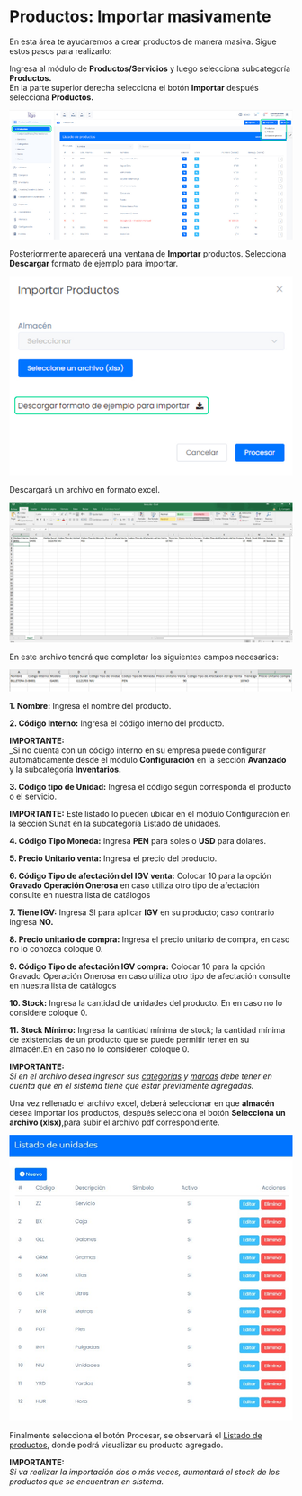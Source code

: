 # Productos: Importar masivamente
En esta área te ayudaremos a crear productos de manera masiva. Sigue estos pasos para realizarlo:

Ingresa al módulo de **Productos/Servicios** y luego selecciona subcategoría **Productos.** <br> En la parte superior derecha selecciona el botón **Importar** después selecciona **Productos.**

![img1](img/Importar%20masivamente_01.jpg)

Posteriormente aparecerá una ventana de **Importar** productos. Selecciona **Descargar** formato de ejemplo para importar.

![img2](img/Importar%20masivamente_02.jpg)

Descargará un archivo en formato excel.

![img3](img/Importar%20masivamente_03.jpg)

En este archivo tendrá que completar los siguientes campos necesarios:

![img4](img/Importar%20masivamente_04.jpg)

**1.  Nombre:** Ingresa el nombre del producto.

**2.  Código Interno:** Ingresa el código interno del producto.

**IMPORTANTE:** <br>
_Si no cuenta con un código interno en su empresa puede configurar automáticamente desde el módulo **Configuración** en la sección **Avanzado** y la subcategoría **Inventarios.**

**3.  Código tipo de Unidad:** Ingresa el código según corresponda el producto o el servicio.

**IMPORTANTE:**
Este listado lo pueden ubicar en el módulo Configuración en la sección Sunat en la subcategoría Listado de unidades.

**4.  Código Tipo Moneda:** Ingresa **PEN** para soles o **USD** para dólares.

**5.  Precio Unitario venta:** Ingresa el precio del producto.

**6.  Código Tipo de afectación del IGV venta:** Colocar 10 para la opción **Gravado Operación Onerosa** en caso utiliza otro tipo de afectación consulte en nuestra lista de catálogos

**7.  Tiene IGV:** Ingresa SI para aplicar **IGV** en su producto; caso contrario ingresa **NO.** 

**8.  Precio unitario de compra:** Ingresa el precio unitario de compra, en caso no lo conozca coloque 0.

**9.  Código Tipo de afectación IGV compra:** Colocar 10 para la opción Gravado Operación Onerosa en caso utiliza otro tipo de afectación consulte en nuestra lista de catálogos

**10.   Stock:** Ingresa la cantidad de unidades del producto. En en caso no lo considere coloque 0.

**11.   Stock Mínimo:** Ingresa la cantidad mínima de stock; la cantidad mínima de existencias de un producto que se puede permitir tener en su almacén.En en caso no lo consideren coloque 0.

**IMPORTANTE:**<br>
_Si en el archivo desea ingresar sus [categorías](#) y [marcas](#) debe tener en cuenta que en el sistema tiene que estar previamente agregadas._

Una vez rellenado el archivo excel, deberá seleccionar en que **almacén** desea importar los productos, después selecciona el botón **Selecciona un archivo (xlsx)**,para subir el archivo pdf correspondiente.

![Alt text](img/Importar%20masivamente_05.jpg)

Finalmente selecciona el botón Procesar, se observará el [Listado de productos](#), donde podrá visualizar su producto agregado.

**IMPORTANTE:**<br>
_Si va realizar la importación dos o más veces, aumentará el stock de los productos que se encuentran en sistema._